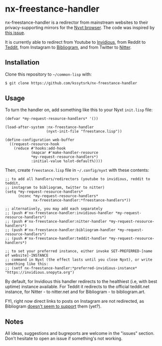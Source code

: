 # nx-freestance-handler

nx-freestance-handler is a redirector from mainstream websites to their privacy-supporting mirrors for the [Nyxt browser](https://github.com/atlas-engineer/nyxt). The code was inspired by [this issue](https://github.com/atlas-engineer/nyxt/issues/930). 

It is currently able to redirect from Youtube to [Invidious](https://github.com/iv-org/invidious), from Reddit to [Teddit](https://codeberg.org/teddit/teddit), from Instagram to [Bibliogram](https://sr.ht/~cadence/bibliogram/), and from Twitter to [Nitter](https://github.com/zedeus/nitter).

## Installation

Clone this repository to `~/common-lisp` with:

```bash
$ git clone https://github.com/kssytsrk/nx-freestance-handler
```

## Usage

To turn the handler on, add something like this to your Nyxt `init.lisp` file:

```common-lisp
(defvar *my-request-resource-handlers* '())

(load-after-system :nx-freestance-handler
                   (nyxt-init-file "freestance.lisp"))

(define-configuration web-buffer
  ((request-resource-hook
    (reduce #'hooks:add-hook
            (mapcar #'make-handler-resource
		    *my-request-resource-handlers*)
            :initial-value %slot-default%))))
```

Then, create `freestance.lisp` file in `~/.config/nyxt` with these contents:

```common-lisp
;; to add all handlers/redirectors (youtube to invidious, reddit to teddit,
;; instagram to bibliogram, twitter to nitter)
(setq *my-request-resource-handlers*
      (nconc *my-request-resource-handlers*
             nx-freestance-handler:*freestance-handlers*))

;; alternatively, you may add each separately
;; (push #'nx-freestance-handler:invidious-handler *my-request-resource-handlers*)
;; (push #'nx-freestance-handler:nitter-handler *my-request-resource-handlers*)
;; (push #'nx-freestance-handler:bibliogram-handler *my-request-resource-handlers*)
;; (push #'nx-freestance-handler:teddit-handler *my-request-resource-handlers*)

;; to set your preferred instance, either invoke SET-PREFERRED-[name of website]-INSTANCE
;; command in Nyxt (the effect lasts until you close Nyxt), or write something like this:
;; (setf nx-freestance-handler:*preferred-invidious-instance* "https://invidious.snopyta.org")
```

By default, for Invidious this handler redirects to the healthiest (i.e, with best uptime) instance available. For Teddit it redirects to the official teddit.net instance, for Nitter - to nitter.net and for Bibliogram - to bibliogram.art.

FYI, right now direct links to posts on Instagram are not redirected, as Bibliogram [doesn't seem to support](https://todo.sr.ht/~cadence/bibliogram-issues/26) them (yet?).

## Notes

All ideas, suggestions and bugreports are welcome in the "issues" section. Don't hesitate to open an issue if something's not working.
